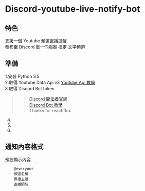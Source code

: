 # Discord-youtube-live-notify-bot


## 特色
支援一個 Youtube 頻道直播提醒 <br>
發布至 Discord 單一伺服器 指定 文字頻道<br>


## 準備
1.安裝 Python 3.5 <br>
2.取得 Youtube Data Api v3  [Youtube Api 教學](https://developers.google.com/youtube/v3/getting-started)<br>
3.取得 Discord Bot token <br>
>>[Discord 開法者官網](https://discordapp.com/developers)<br>
>>[Discord Bot 教學](https://github.com/reactiflux/discord-irc/wiki/Creating-a-discord-bot-&-getting-a-token) <br>
>>Thanks for reactiflux <br>
4. <br>
5. <br>
6. <br>
## 通知內容格式

預設顯示內容
        
        @everyone
        頻道名稱
        直播主題
        直播網址

